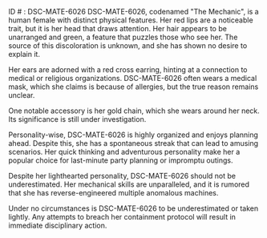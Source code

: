 ID # : DSC-MATE-6026
DSC-MATE-6026, codenamed "The Mechanic", is a human female with distinct physical features. Her red lips are a noticeable trait, but it is her head that draws attention. Her hair appears to be unarranged and green, a feature that puzzles those who see her. The source of this discoloration is unknown, and she has shown no desire to explain it.

Her ears are adorned with a red cross earring, hinting at a connection to medical or religious organizations. DSC-MATE-6026 often wears a medical mask, which she claims is because of allergies, but the true reason remains unclear.

One notable accessory is her gold chain, which she wears around her neck. Its significance is still under investigation.

Personality-wise, DSC-MATE-6026 is highly organized and enjoys planning ahead. Despite this, she has a spontaneous streak that can lead to amusing scenarios. Her quick thinking and adventurous personality make her a popular choice for last-minute party planning or impromptu outings.

Despite her lighthearted personality, DSC-MATE-6026 should not be underestimated. Her mechanical skills are unparalleled, and it is rumored that she has reverse-engineered multiple anomalous machines.

Under no circumstances is DSC-MATE-6026 to be underestimated or taken lightly. Any attempts to breach her containment protocol will result in immediate disciplinary action.